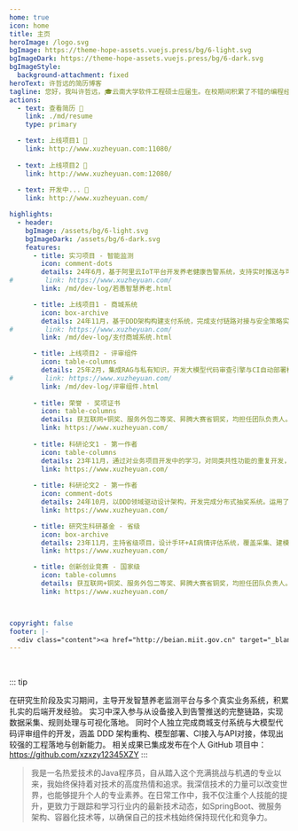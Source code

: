 ```yaml
---
home: true
icon: home
title: 主页
heroImage: /logo.svg
bgImage: https://theme-hope-assets.vuejs.press/bg/6-light.svg
bgImageDark: https://theme-hope-assets.vuejs.press/bg/6-dark.svg
bgImageStyle:
  background-attachment: fixed
heroText: 许哲远的简历博客
tagline: 您好，我叫许哲远，🎓云南大学软件工程硕士应届生。在校期间积累了不错的编程经验，可熟练运用主流Java后端技术栈，独立开发项目。
actions:
  - text: 查看简历 👣
    link: ./md/resume
    type: primary

  - text: 上线项目1 💐
    link: http://www.xuzheyuan.com:11080/
    
  - text: 上线项目2 💐
    link: http://www.xuzheyuan.com:12080/
    
  - text: 开发中... 💐
    link: http://www.xuzheyuan.com/

highlights:
  - header: 
    bgImage: /assets/bg/6-light.svg
    bgImageDark: /assets/bg/6-dark.svg
    features:
      - title: 实习项目 - 智能监测
        icon: comment-dots
        details: 24年6月，基于阿里云IoT平台开发养老健康告警系统，支持实时推送与可视化。
#        link: https://www.xuzheyuan.com/
        link: /md/dev-log/若愚智慧养老.html

      - title: 上线项目1 - 商城系统
        icon: box-archive
        details: 24年11月，基于DDD架构构建支付系统，完成支付链路对接与安全策略实现。
#        link: https://www.xuzheyuan.com/
        link: /md/dev-log/支付商城系统.html

      - title: 上线项目2 - 评审组件
        icon: table-columns
        details: 25年2月，集成RAG与私有知识，开发大模型代码审查引擎与CI自动部署模块。
#        link: https://www.xuzheyuan.com/
        link: /md/dev-log/评审组件.html
        
      - title: 荣誉 - 奖项证书
        icon: table-columns
        details: 获互联网+铜奖、服务外包二等奖、昇腾大赛省铜奖，均担任团队负责人。
        link: https://www.xuzheyuan.com/
        
      - title: 科研论文1 - 第一作者
        icon: table-columns
        details: 23年11月，通过对业务项目开发中的学习，对同类共性功能的重复开发，凝练成通用的服务治理组件。
        link: https://www.xuzheyuan.com/
        
      - title: 科研论文2 - 第一作者
        icon: comment-dots
        details: 24年10月，以DDD领域驱动设计架构，开发完成分布式抽奖系统。运用了全面的分布式技术栈。
        link: https://www.xuzheyuan.com/

      - title: 研究生科研基金 - 省级
        icon: box-archive
        details: 23年11月，主持省级项目，设计手环+AI病情评估系统，覆盖采集、建模与算法优化流程。
        link: https://www.xuzheyuan.com/

      - title: 创新创业竞赛 - 国家级
        icon: table-columns
        details: 获互联网+铜奖、服务外包二等奖、昇腾大赛省铜奖，均担任团队负责人。
        link: https://www.xuzheyuan.com/



copyright: false
footer: |-
  <div class="content"><a href="http://beian.miit.gov.cn" target="_blank">鄂ICP备2025103836号</a> | <a target="_blank" href="http://www.beian.gov.cn/portal/registerSystemInfo?recordcode=53011402000718" style="display:inline-block;text-decoration:none;height:20px;line-height:20px;"><img src="https://bugstack.cn/assets/images/beian.png" style="float:left;"><p style="float:left;height:20px;line-height:20px;margin-top:5px; color:#939393;">滇公网安备 53011402000718号</p></a> |  MIT 协议, 版权所有 © 2025 许哲远，All rights reserved.</div>
---
```


<br/>

::: tip

在研究生阶段及实习期间，主导开发智慧养老监测平台与多个真实业务系统，积累扎实的后端开发经验。
实习中深入参与从设备接入到告警推送的完整链路，实现数据采集、规则处理与可视化落地。
同时个人独立完成商城支付系统与大模型代码评审组件的开发，涵盖 DDD 架构重构、模型部署、CI接入与API对接，体现出较强的工程落地与创新能力。
相关成果已集成发布在个人 GitHub 项目中：https://github.com/xzxzy12345XZY
:::

>我是一名热爱技术的Java程序员，自从踏入这个充满挑战与机遇的专业以来，我始终保持着对技术的高度热情和追求。我深信技术的力量可以改变世界，也能够提升个人的专业素养。在日常工作中，我不仅注重个人技能的提升，更致力于跟踪和学习行业内的最新技术动态，如SpringBoot、微服务架构、容器化技术等，以确保自己的技术栈始终保持现代化和竞争力。